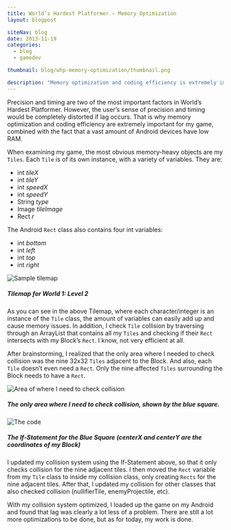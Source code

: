 ```yaml
---
title: World’s Hardest Platformer – Memory Optimization
layout: blogpost

siteNav: blog
date: 2013-11-19
categories:
  - blog
  - gamedev

thumbnail: blog/whp-memory-optimization/thumbnail.png

description: "Memory optimization and coding efficiency is extremely important for any precision and timing based game."
---
```


Precision and timing are two of the most important factors in World’s Hardest Platformer. However, the user’s sense of precision and timing would be completely distorted if lag occurs. That is why memory optimization and coding efficiency are extremely important for my game, combined with the fact that a vast amount of Android devices have low RAM.

When examining my game, the most obvious memory-heavy objects are my `Tiles`. Each `Tile` is of its own instance, with a variety of variables. They are: 

* int *tileX*
* int *tileY*
* int *speedX*
* int *speedY*
* String *type*
* Image *tileImage*
* Rect *r*

The Android `Rect` class also contains four int variables:

* int *bottom*
* int *left*
* int *top*
* int *right*

![Sample tilemap](http://i.imgur.com/wTp9FjL.png)

##### Tilemap for World 1: Level 2

As you can see in the above Tilemap, where each character/integer is an instance of the `Tile` class, the amount of variables can easily add up and cause memory issues. In addition, I check `Tile` collision by traversing through an ArrayList that contains all my `Tiles` and checking if their `Rect` intersects with my Block’s `Rect`. I know, not very efficient at all.

After brainstorming, I realized that the only area where I needed to check collision was the nine 32x32 `Tiles` adjacent to the Block. And also, each `Tile` doesn’t even need a `Rect`. Only the nine affected `Tiles` surrounding the Block needs to have a `Rect`.

![Area of where I need to check collision](http://i.imgur.com/wTp9FjL.png)

##### The only area where I need to check collision, shown by the blue square.

![The code](http://i.imgur.com/fpqFZwL.png)

##### The If-Statement for the Blue Square (centerX and centerY are the coordinates of my Block)

I updated my collision system using the If-Statement above, so that it only checks collision for the nine adjacent tiles. I then moved the `Rect` variable from my `Tile` class to inside my collision class, only creating `Rects` for the nine adjacent tiles. After that, I updated my collision for other classes that also checked collision (nullifierTile, enemyProjectile, etc).

With my collision system optimized, I loaded up the game on my Android and found that lag was clearly a lot less of a problem. There are still a lot more optimizations to be done, but as for today, my work is done.